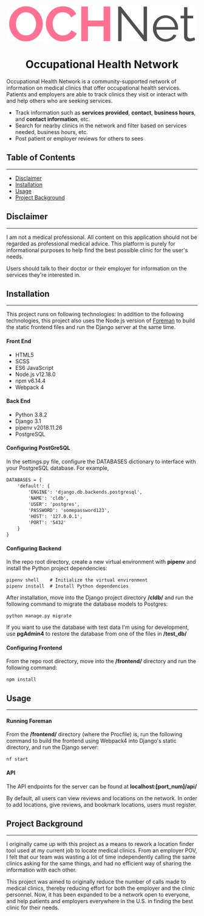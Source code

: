 <!-- <p align="center">
  <a href="" rel="noopener">
 <img width=200px height=200px src="https://i.imgur.com/6wj0hh6.jpg" alt="Project logo"></a>
</p>
 -->
 <p align="center">
  <img src="https://raw.githubusercontent.com/rbondoc96/Clinic-Locator-and-Database/bcd29ad2c5a8cfb3cfb4b3b06aa2ed25ca7e7433/frontend/src/assets/nav-main-logo.svg">
</p>
<h1 align="center">Occupational Health Network</h1>

<p align="left">
Occupational Health Network is a community-supported network of information on medical clinics that offer occupational health services. Patients and employers are able to track clinics they visit or interact with and help others who are seeking services.
</p>
<ul>
  <li>
    Track information such as <b>services provided</b>, <b>contact</b>, <b>business hours</b>, and <b>contact information</b>, etc.
  </li>
  <li>
    Search for nearby clinics in the network and filter based on services needed, business hours, etc.
  </li>
  <li>
    Post patient or employer reviews for others to sees
  </li>
</ul>

## Table of Contents
---
- [Disclaimer](#disclaimer)
- [Installation](#install)
- [Usage](#usage)
- [Project Background](#proj-bg)

## Disclaimer <a name = "disclaimer"></a>
---
I am not a medical professional. All content on this application should not be regarded as professional medical advice. This platform is purely for informational purposes to help find the best possible clinic for the user's needs.

Users should talk to their doctor or their employer for information on the services they're interested in.

## Installation <a name = "install"></a>
---
This project runs on following technologies:
In addition to the following technologies, this project also uses the Node.js version of <a href="https://www.npmjs.com/package/foreman" target="_blank">Foreman</a> to build the static frontend files and run the Django server at the same time.

<h4>Front End</h4>
<ul>
  <li>HTML5</li>
  <li>SCSS</li>
  <li>ES6 JavaScript</li>
  <li>Node.js v12.18.0</li>
  <li>npm v6.14.4</li>
  <li>Webpack 4</li>
</ul>

<h4>Back End</h4>
<ul>
  <li>Python 3.8.2</li>
  <li>Django 3.1</li>
  <li>pipenv v2018.11.26</li>
  <li>PostgreSQL</li>
</ul>

<h4>Configuring PostGreSQL</h4>

In the settings.py file, configure the DATABASES dictionary to interface with your PostgreSQL database. For example,

```
DATABASES = {
    'default': {
        'ENGINE': 'django.db.backends.postgresql',
        'NAME': 'cldb',
        'USER': 'postgres',
        'PASSWORD': 'somepassword123',
        'HOST': '127.0.0.1',
        'PORT': '5432'
    }
}
```

<h4>Configuring Backend</h4>

In the repo root directory, create a new virtual environment with <b>pipenv</b> and install the Python project dependencies:

```
pipenv shell    # Initialize the virtual environment
pipenv install  # Install Python dependencies
```

After installation, move into the Django project directory <b>/cldb/</b> and run the following command to migrate the database models to Postgres:

```
python manage.py migrate
```

If you want to use the database with test data I'm using for development, use <b>pgAdmin4</b> to restore the database from one of the files in <b>/test_db/</b>

<h4>Configuring Frontend</h4>

From the repo root directory, move into the <b>/frontend/</b> directory and run the following command:

```
npm install
```

## Usage <a name = "usage"></a>
---

<h4>Running Foreman</h4>

From the <b>/frontend/</b> directory (where the Procfile) is, run the following command to build the frontend using Webpack4 into Django's static directory, and run the Django server:

```
nf start
```

<h4>API</h4>
The API endpoints for the server can be found at <b>localhost:[port_num]/api/</b>

By default, all users can view reviews and locations on the network. In order to add locations, give reviews, and bookmark locations, users must register.

## Project Background <a name = "proj-bg"></a>
----
I originally came up with this project as a means to rework a location finder tool used at my current job to locate medical clinics. From an employer POV, I felt that our team was wasting a lot of time independently calling the same clinics asking for the same things, and had no efficient way of sharing the information with each other. 

This project was aimed to originally reduce the number of calls made to medical clinics, thereby reducing effort for both the employer and the clinic personnel. Now, it has been expanded to be a network open to everyone, and help patients and employers everywhere in the U.S. in finding the best clinic for their needs.